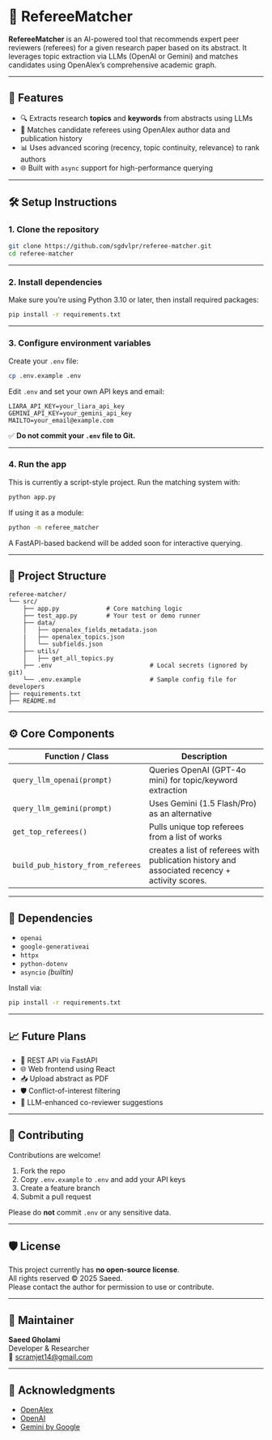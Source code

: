 # 🧠 RefereeMatcher

**RefereeMatcher** is an AI-powered tool that recommends expert peer reviewers (referees) for a given research paper based on its abstract. It leverages topic extraction via LLMs (OpenAI or Gemini) and matches candidates using OpenAlex’s comprehensive academic graph.

---

## 🚀 Features

- 🔍 Extracts research **topics** and **keywords** from abstracts using LLMs  
- 🧠 Matches candidate referees using OpenAlex author data and publication history  
- 📊 Uses advanced scoring (recency, topic continuity, relevance) to rank authors  
- 🌐 Built with `async` support for high-performance querying  

---

## 🛠️ Setup Instructions

### 1. Clone the repository

```bash
git clone https://github.com/sgdvlpr/referee-matcher.git
cd referee-matcher
```

---

### 2. Install dependencies

Make sure you’re using Python 3.10 or later, then install required packages:

```bash
pip install -r requirements.txt
```

---

### 3. Configure environment variables

Create your `.env` file:

```bash
cp .env.example .env
```

Edit `.env` and set your own API keys and email:

```env
LIARA_API_KEY=your_liara_api_key
GEMINI_API_KEY=your_gemini_api_key
MAILTO=your_email@example.com
```

✅ **Do not commit your `.env` file to Git.**

---

### 4. Run the app

This is currently a script-style project. Run the matching system with:

```bash
python app.py
```

If using it as a module:

```bash
python -m referee_matcher
```

A FastAPI-based backend will be added soon for interactive querying.

---

## 📁 Project Structure

```
referee-matcher/
└── src/
    ├── app.py             # Core matching logic
    ├── test_app.py        # Your test or demo runner 
    ├── data/
    │   ├── openalex_fields_metadata.json
    |   ├── openalex_topics.json
    │   └── subfields.json
    ├── utils/  
    │   ├── get_all_topics.py
    ├── .env                           # Local secrets (ignored by git)
    └── .env.example                   # Sample config file for developers
├── requirements.txt
├── README.md
```

---

## ⚙️ Core Components

| Function / Class                    | Description |
|-------------------------------------|-------------|
| `query_llm_openai(prompt)`          | Queries OpenAI (GPT-4o mini) for topic/keyword extraction |
| `query_llm_gemini(prompt)`          | Uses Gemini (1.5 Flash/Pro) as an alternative |
| `get_top_referees()`                | Pulls unique top referees from a list of works |
| `build_pub_history_from_referees`   | creates a list of referees with publication history and associated recency + activity scores. |

---

## 📌 Dependencies

- `openai`
- `google-generativeai`
- `httpx`
- `python-dotenv`
- `asyncio` *(builtin)*

Install via:

```bash
pip install -r requirements.txt
```

---

## 📈 Future Plans

- 🔄 REST API via FastAPI  
- 🌐 Web frontend using React  
- 📥 Upload abstract as PDF  
- 🛡 Conflict-of-interest filtering  
- 🧠 LLM-enhanced co-reviewer suggestions  

---

## 🤝 Contributing

Contributions are welcome!

1. Fork the repo  
2. Copy `.env.example` to `.env` and add your API keys  
3. Create a feature branch  
4. Submit a pull request  

Please do **not** commit `.env` or any sensitive data.

---

## 🛡 License

This project currently has **no open-source license**.  
All rights reserved © 2025 Saeed.  
Please contact the author for permission to use or contribute.

---

## 👤 Maintainer

**Saeed Gholami**  
Developer & Researcher  
📧 scramjet14@gmail.com

---

## 🌟 Acknowledgments

- [OpenAlex](https://openalex.org/)  
- [OpenAI](https://openai.com/)  
- [Gemini by Google](https://deepmind.google/technologies/gemini/)
